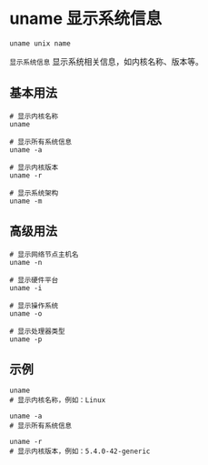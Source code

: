# uname 显示系统信息

`uname unix name`

`显示系统信息` 显示系统相关信息，如内核名称、版本等。

## 基本用法
```shell
# 显示内核名称
uname

# 显示所有系统信息
uname -a

# 显示内核版本
uname -r

# 显示系统架构
uname -m
```

## 高级用法
```shell
# 显示网络节点主机名
uname -n

# 显示硬件平台
uname -i

# 显示操作系统
uname -o

# 显示处理器类型
uname -p
```

## 示例
```shell
uname
# 显示内核名称，例如：Linux

uname -a
# 显示所有系统信息

uname -r
# 显示内核版本，例如：5.4.0-42-generic
```